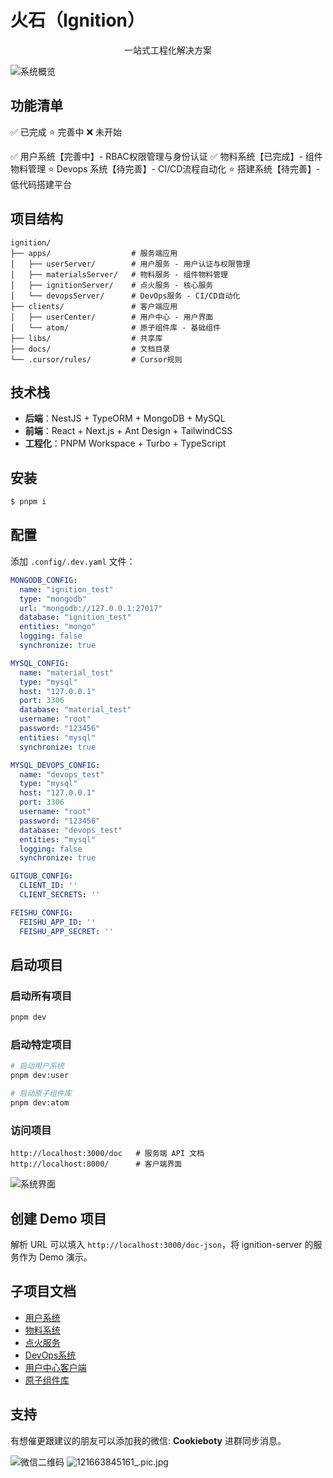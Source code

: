 # 火石（Ignition）

<p align="center">一站式工程化解决方案</p>

![系统概览](https://p1-juejin.byteimg.com/tos-cn-i-k3u1fbpfcp/d720ef26d4234208966dfc3da7f47306~tplv-k3u1fbpfcp-watermark.image?)

## 功能清单

✅ 已完成 ⭐️ 完善中 ❌ 未开始

✅ 用户系统【完善中】- RBAC权限管理与身份认证
✅ 物料系统【已完成】- 组件物料管理
⭐️ Devops 系统【待完善】- CI/CD流程自动化
⭐️ 搭建系统【待完善】- 低代码搭建平台

## 项目结构

```
ignition/
├── apps/                  # 服务端应用
│   ├── userServer/        # 用户服务 - 用户认证与权限管理
│   ├── materialsServer/   # 物料服务 - 组件物料管理
│   ├── ignitionServer/    # 点火服务 - 核心服务
│   └── devopsServer/      # DevOps服务 - CI/CD自动化
├── clients/               # 客户端应用
│   ├── userCenter/        # 用户中心 - 用户界面
│   └── atom/              # 原子组件库 - 基础组件
├── libs/                  # 共享库
├── docs/                  # 文档目录
└── .cursor/rules/         # Cursor规则
```

## 技术栈

- **后端**：NestJS + TypeORM + MongoDB + MySQL
- **前端**：React + Next.js + Ant Design + TailwindCSS
- **工程化**：PNPM Workspace + Turbo + TypeScript

## 安装

```bash
$ pnpm i
```

## 配置

添加 `.config/.dev.yaml` 文件：

```yaml
MONGODB_CONFIG:
  name: "ignition_test"
  type: "mongodb"
  url: "mongodb://127.0.0.1:27017"
  database: "ignition_test"
  entities: "mongo"
  logging: false
  synchronize: true

MYSQL_CONFIG:
  name: "material_test"
  type: "mysql"
  host: "127.0.0.1"
  port: 3306
  database: "material_test"
  username: "root"
  password: "123456"
  entities: "mysql"
  synchronize: true

MYSQL_DEVOPS_CONFIG:
  name: "devops_test"
  type: "mysql"
  host: "127.0.0.1"
  port: 3306
  username: "root"
  password: "123456"
  database: "devops_test"
  entities: "mysql"
  logging: false
  synchronize: true

GITGUB_CONFIG:
  CLIENT_ID: ''
  CLIENT_SECRETS: ''

FEISHU_CONFIG:
  FEISHU_APP_ID: ''
  FEISHU_APP_SECRET: ''
```

## 启动项目

### 启动所有项目
```bash
pnpm dev
```

### 启动特定项目
```bash
# 启动用户系统
pnpm dev:user

# 启动原子组件库
pnpm dev:atom
```

### 访问项目
```
http://localhost:3000/doc   # 服务端 API 文档
http://localhost:8000/      # 客户端界面
```

![系统界面](https://p3-juejin.byteimg.com/tos-cn-i-k3u1fbpfcp/d1101a963c784de8b9f970bf86545095~tplv-k3u1fbpfcp-watermark.image?)

## 创建 Demo 项目

解析 URL 可以填入 `http://localhost:3000/doc-json`，将 ignition-server 的服务作为 Demo 演示。

## 子项目文档

- [用户系统](./docs/user-center.md)
- [物料系统](./docs/materials-server.md)
- [点火服务](./docs/ignition-server.md)
- [DevOps系统](./docs/devops-server.md)
- [用户中心客户端](./docs/user-center-client.md)
- [原子组件库](./docs/atom-client.md)

## 支持

有想催更跟建议的朋友可以添加我的微信: **Cookieboty** 进群同步消息。

![微信二维码](https://p9-juejin.byteimg.com/tos-cn-i-k3u1fbpfcp/d6fb48debdfe4a88a81fd5bedbbea23f~tplv-k3u1fbpfcp-watermark.image?)
![121663845161_.pic.jpg](https://p9-juejin.byteimg.com/tos-cn-i-k3u1fbpfcp/d6fb48debdfe4a88a81fd5bedbbea23f~tplv-k3u1fbpfcp-watermark.image?)